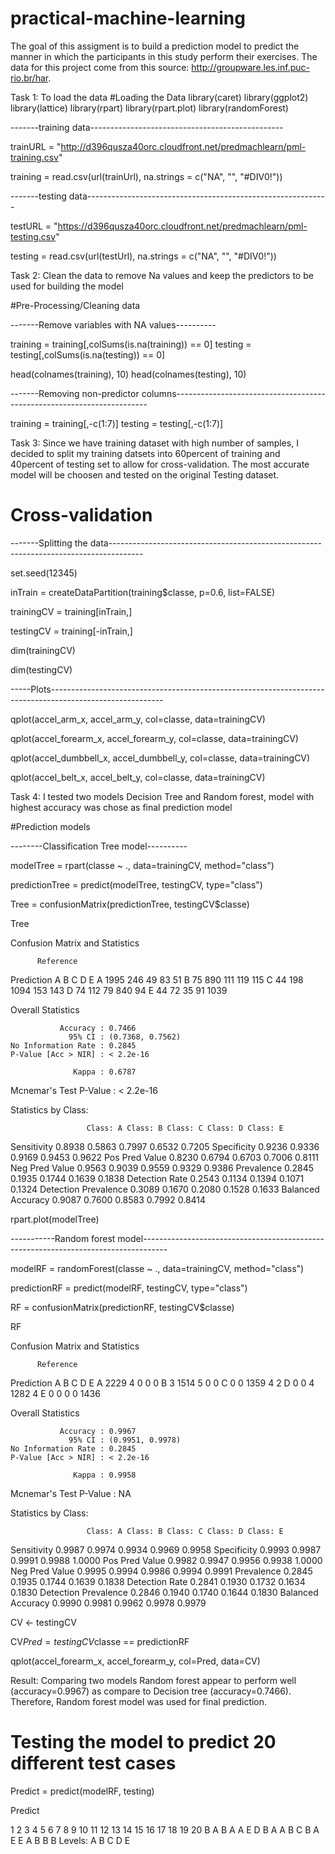 # practical-machine-learning
The goal of this assigment is to build a prediction model to predict the manner in which the
participants in this study perform their exercises. The data for this project come from this 
source: http://groupware.les.inf.puc-rio.br/har. 
  
Task 1: To load the data
#Loading the Data
library(caret) 
library(ggplot2)
library(lattice)
library(rpart)
library(rpart.plot)
library(randomForest)

-------training data------------------------------------------------

trainURL = "http://d396qusza40orc.cloudfront.net/predmachlearn/pml-training.csv"  

training = read.csv(url(trainUrl), na.strings = c("NA", "", "#DIV0!"))

-------testing data------------------------------------------------------------

testURL = "https://d396qusza40orc.cloudfront.net/predmachlearn/pml-testing.csv"

testing = read.csv(url(testUrl), na.strings = c("NA", "", "#DIV0!"))

Task 2: Clean the data to remove Na values and keep the predictors to be  used for building the model

#Pre-Processing/Cleaning data

-------Remove variables with NA values----------

training = training[,colSums(is.na(training)) == 0]
testing = testing[,colSums(is.na(testing)) == 0]

head(colnames(training), 10)
head(colnames(testing), 10)

-------Removing non-predictor columns-----------------------------------------------------------------------

training = training[,-c(1:7)]
testing = testing[,-c(1:7)]

Task 3: Since we have training dataset with high number of samples, I decided to  split my training datsets into 60percent of training and 40percent of testing set to allow for cross-validation. The most accurate model will be choosen and tested on the original Testing dataset. 

# Cross-validation

-------Splitting the data--------------------------------------------------------------------------------------

set.seed(12345)

inTrain = createDataPartition(training$classe, p=0.6, list=FALSE)

trainingCV = training[inTrain,]

testingCV = training[-inTrain,]

dim(trainingCV)

dim(testingCV)

-----Plots----------------------------------------------------------------------------------------------------------

qplot(accel_arm_x, accel_arm_y, col=classe, data=trainingCV)

qplot(accel_forearm_x, accel_forearm_y, col=classe, data=trainingCV)

qplot(accel_dumbbell_x, accel_dumbbell_y, col=classe, data=trainingCV)

qplot(accel_belt_x, accel_belt_y, col=classe, data=trainingCV) 

Task 4: I tested two models Decision Tree and Random forest, model with highest accuracy was chose as final prediction model 

#Prediction models

--------Classification Tree model----------

modelTree = rpart(classe ~ ., data=trainingCV, method="class")

predictionTree = predict(modelTree, testingCV, type="class")

Tree = confusionMatrix(predictionTree, testingCV$classe)

Tree

Confusion Matrix and Statistics

          Reference
Prediction    A    B    C    D    E
         A 1995  246   49   83   51
         B   75  890  111  119  115
         C   44  198 1094  153  143
         D   74  112   79  840   94
         E   44   72   35   91 1039

Overall Statistics
                                          
               Accuracy : 0.7466          
                 95% CI : (0.7368, 0.7562)
    No Information Rate : 0.2845          
    P-Value [Acc > NIR] : < 2.2e-16       
                                          
                  Kappa : 0.6787          
                                          
 Mcnemar's Test P-Value : < 2.2e-16       

Statistics by Class:

                     Class: A Class: B Class: C Class: D Class: E
Sensitivity            0.8938   0.5863   0.7997   0.6532   0.7205
Specificity            0.9236   0.9336   0.9169   0.9453   0.9622
Pos Pred Value         0.8230   0.6794   0.6703   0.7006   0.8111
Neg Pred Value         0.9563   0.9039   0.9559   0.9329   0.9386
Prevalence             0.2845   0.1935   0.1744   0.1639   0.1838
Detection Rate         0.2543   0.1134   0.1394   0.1071   0.1324
Detection Prevalence   0.3089   0.1670   0.2080   0.1528   0.1633
Balanced Accuracy      0.9087   0.7600   0.8583   0.7992   0.8414

rpart.plot(modelTree)
 

-----------Random forest model------------------------------------------------------------------------------------

modelRF = randomForest(classe ~ ., data=trainingCV, method="class")

predictionRF = predict(modelRF, testingCV, type="class")

RF = confusionMatrix(predictionRF, testingCV$classe)

RF

Confusion Matrix and Statistics

          Reference
Prediction    A    B    C    D    E
         A 2229    4    0    0    0
         B    3 1514    5    0    0
         C    0    0 1359    4    2
         D    0    0    4 1282    4
         E    0    0    0    0 1436

Overall Statistics
                                          
               Accuracy : 0.9967          
                 95% CI : (0.9951, 0.9978)
    No Information Rate : 0.2845          
    P-Value [Acc > NIR] : < 2.2e-16       
                                          
                  Kappa : 0.9958          
                                          
 Mcnemar's Test P-Value : NA              

Statistics by Class:

                     Class: A Class: B Class: C Class: D Class: E
Sensitivity            0.9987   0.9974   0.9934   0.9969   0.9958
Specificity            0.9993   0.9987   0.9991   0.9988   1.0000
Pos Pred Value         0.9982   0.9947   0.9956   0.9938   1.0000
Neg Pred Value         0.9995   0.9994   0.9986   0.9994   0.9991
Prevalence             0.2845   0.1935   0.1744   0.1639   0.1838
Detection Rate         0.2841   0.1930   0.1732   0.1634   0.1830
Detection Prevalence   0.2846   0.1940   0.1740   0.1644   0.1830
Balanced Accuracy      0.9990   0.9981   0.9962   0.9978   0.9979

CV <- testingCV

CV$Pred = testingCV$classe == predictionRF

qplot(accel_forearm_x, accel_forearm_y, col=Pred, data=CV)

Result: Comparing two models Random forest appear to perform well (accuracy=0.9967) as compare to Decision tree (accuracy=0.7466). Therefore, Random forest model was used for final prediction. 

# Testing the model to predict 20 different test cases
Predict = predict(modelRF, testing)

Predict

1  2  3  4  5  6  7  8  9 10 11 12 13 14 15 16 17 18 19 20 
 B  A  B  A  A  E  D  B  A  A  B  C  B  A  E  E  A  B  B  B 
Levels: A B C D E

